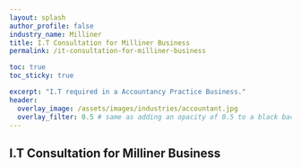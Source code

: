```yaml
---
layout: splash 
author_profile: false 
industry_name: Milliner
title: I.T Consultation for Milliner Business
permalink: /it-consultation-for-milliner-business

toc: true
toc_sticky: true

excerpt: "I.T required in a Accountancy Practice Business."
header:
  overlay_image: /assets/images/industries/accountant.jpg
  overlay_filter: 0.5 # same as adding an opacity of 0.5 to a black background
---
```


## I.T Consultation for Milliner Business